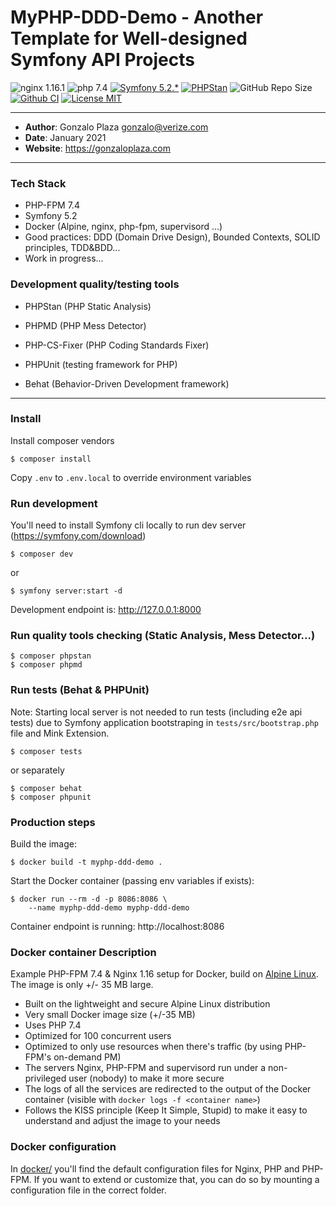 # MyPHP-DDD-Demo - Another Template for Well-designed Symfony API Projects

![nginx 1.16.1](https://img.shields.io/badge/nginx-1.16-brightgreen.svg?style=flat)
![php 7.4](https://img.shields.io/badge/php-7.4-brightgreen.svg?style=flat)
[![Symfony 5.2.*](https://img.shields.io/badge/Symfony-5.2.*-brightgreen.svg?style=flat)](https://symfony.com)
[![PHPStan](https://img.shields.io/badge/PHPUnit-enabled-brightgreen.svg?style=flat)](https://phpunit.de/)
![GitHub Repo Size](https://img.shields.io/github/repo-size/gonzaloplaza/myphp-ddd-demo)
[![Github CI](https://github.com/gonzaloplaza/myphp-ddd-demo/workflows/ci/badge.svg)](https://github.com/gonzaloplaza/myphp-ddd-demo/actions)
[![License MIT](https://img.shields.io/badge/license-MIT-blue.svg)](LICENSE)

------

- **Author**: Gonzalo Plaza <gonzalo@verize.com>
- **Date**: January 2021
- **Website**: https://gonzaloplaza.com

------

### Tech Stack

- PHP-FPM 7.4
- Symfony 5.2
- Docker (Alpine, nginx, php-fpm, supervisord ...)
- Good practices: DDD (Domain Drive Design), Bounded Contexts, SOLID principles, TDD&BDD... 
- Work in progress...

### Development quality/testing tools

- PHPStan (PHP Static Analysis)
- PHPMD (PHP Mess Detector)
- PHP-CS-Fixer (PHP Coding Standards Fixer)

- PHPUnit (testing framework for PHP)
- Behat (Behavior-Driven Development framework)

-------

### Install

Install composer vendors

```
$ composer install
```

Copy ``.env`` to ``.env.local`` to override environment variables

### Run development

You'll need to install Symfony cli locally to run dev server (https://symfony.com/download)

```
$ composer dev
```
or
```
$ symfony server:start -d
```

Development endpoint is: http://127.0.0.1:8000

### Run quality tools checking (Static Analysis, Mess Detector...)

```
$ composer phpstan
$ composer phpmd
```

### Run tests (Behat & PHPUnit)

Note: Starting local server is not needed to run tests (including e2e api tests) due
to Symfony application bootstraping in ```tests/src/bootstrap.php```
file and Mink Extension.

```
$ composer tests
```
or separately

```
$ composer behat
$ composer phpunit
```

### Production steps

Build the image:

```
$ docker build -t myphp-ddd-demo .
```

Start the Docker container (passing env variables if exists):

```
$ docker run --rm -d -p 8086:8086 \
    --name myphp-ddd-demo myphp-ddd-demo
```

Container endpoint is running: http://localhost:8086

### Docker container Description

Example PHP-FPM 7.4 & Nginx 1.16 setup for Docker, build on [Alpine Linux](http://www.alpinelinux.org/).
The image is only +/- 35 MB large.

- Built on the lightweight and secure Alpine Linux distribution
- Very small Docker image size (+/-35 MB)
- Uses PHP 7.4
- Optimized for 100 concurrent users
- Optimized to only use resources when there's traffic (by using PHP-FPM's on-demand PM)
- The servers Nginx, PHP-FPM and supervisord run under a non-privileged user (nobody) to make it more secure
- The logs of all the services are redirected to the output of the Docker container (visible with 
  `docker logs -f <container name>`)
- Follows the KISS principle (Keep It Simple, Stupid) to make it easy to understand and adjust the image to your needs

### Docker configuration

In [docker/](./etc/docker) you'll find the default configuration files for Nginx, PHP and PHP-FPM.
If you want to extend or customize that, you can do so by mounting a configuration file in the correct folder.
